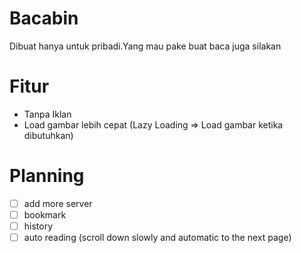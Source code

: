 # Bacabin
Dibuat hanya untuk pribadi.Yang mau pake buat baca juga silakan

# Fitur
- Tanpa Iklan
- Load gambar lebih cepat (Lazy Loading => Load gambar ketika dibutuhkan)

# Planning
- [ ] add more server
- [ ] bookmark
- [ ] history
- [ ] auto reading (scroll down slowly and automatic to the next page)